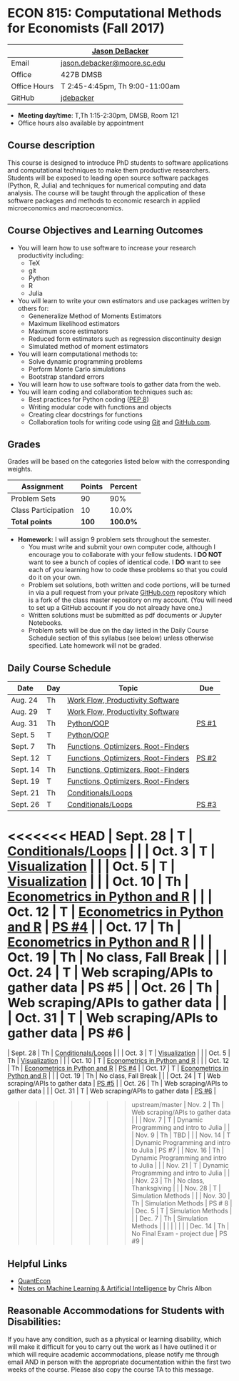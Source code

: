 # ECON 815: Computational Methods for Economists (Fall 2017) #

|  | [Jason DeBacker](http://jasondebacker.com) |
|--------------|--------------------------------------------------------------|
| Email | [jason.debacker@moore.sc.edu](mailto:jason.debacker@moore.sc.edu) |
| Office | 427B DMSB |
| Office Hours | T 2:45-4:45pm, Th 9:00-11:00am |
| GitHub | [jdebacker](https://github.com/jdebacker) |

* **Meeting day/time**: T,Th 1:15-2:30pm, DMSB, Room 121
* Office hours also available by appointment


## Course description ##

This course is designed to introduce PhD students to software applications and computational techniques to make them productive researchers. Students will be exposed to leading open source software packages (Python, R, Julia) and techniques for numerical computing and data analysis. The course will be taught through the application of these software packages and methods to economic research in applied microeconomics and macroeconomics.


## Course Objectives and Learning Outcomes ##

* You will learn how to use software to increase your research productivity including:
	* TeX
	* git
	* Python
	* R
	* Julia
* You will learn to write your own estimators and use packages written by others for:
	* Geneneralize Method of Moments Estimators
	* Maximum likelihood estimators
	* Maximum score estimators
	* Reduced form estimators such as regression discontinuity design
	* Simulated method of moment estimators
* You will learn computational methods to:
	* Solve dynamic programming problems
	* Perform Monte Carlo simulations
	* Bootstrap standard errors
* You will learn how to use software tools to gather data from the web.
* You will learn coding and collaboration techniques such as:
	* Best practices for Python coding ([PEP 8](https://www.python.org/dev/peps/pep-0008/))
	* Writing modular code with functions and objects
	* Creating clear docstrings for functions
	* Collaboration tools for writing code using [Git](https://git-scm.com/) and [GitHub.com](https://github.com/).


## Grades ##

Grades will be based on the categories listed below with the corresponding weights.

Assignment                   | Points |   Percent  |
-----------------------------|--------|------------|
Problem Sets                 |   90   |    90%   |
Class Participation                |   10   |    10.0%   |
**Total points**             | **100** | **100.0%** |

* **Homework:** I will assign 9 problem sets throughout the semester.
	* You must write and submit your own computer code, although I encourage you to collaborate with your fellow students. I **DO NOT** want to see a bunch of copies of identical code. I **DO** want to see each of you learning how to code these problems so that you could do it on your own.
	* Problem set solutions, both written and code portions, will be turned in via a pull request from your private [GitHub.com](https://git-scm.com/) repository which is a fork of the class master repository on my account. (You will need to set up a GitHub account if you do not already have one.)
	* Written solutions must be submitted as pdf documents or Jupyter Notebooks.
	* Problem sets will be due on the day listed in the Daily Course Schedule section of this syllabus (see below) unless otherwise specified. Late homework will not be graded.



## Daily Course Schedule ##

| Date     | Day | Topic                                  | Due    |
|----------|-----|----------------------------------------|--------|
| Aug. 24  | Th  | [Work Flow, Productivity Software](https://github.com/jdebacker/CompEcon_Fall17/tree/master/Productivity)       |        |
| Aug. 29  | T   | [Work Flow, Productivity Software](https://github.com/jdebacker/CompEcon_Fall17/tree/master/Productivity)         |        |
| Aug. 31  | Th  | [Python/OOP](https://github.com/jdebacker/CompEcon_Fall17/tree/master/Python)                             | [PS #1](https://github.com/jdebacker/CompEcon_Fall17/blob/master/Productivity/PS1.pdf)  |
| Sept. 5  | T   | [Python/OOP](https://github.com/jdebacker/CompEcon_Fall17/tree/master/Python)                             |        |
| Sept. 7  | Th  | [Functions, Optimizers, Root-Finders](https://github.com/jdebacker/CompEcon_Fall17/tree/master/Functions)    |        |
| Sept. 12 | T   | [Functions, Optimizers, Root-Finders](https://github.com/jdebacker/CompEcon_Fall17/tree/master/Functions)     | [PS #2](https://github.com/jdebacker/CompEcon_Fall17/blob/master/Python/PS2.pdf)  |
| Sept. 14 | Th  | [Functions, Optimizers, Root-Finders](https://github.com/jdebacker/CompEcon_Fall17/tree/master/Functions)      |        |
| Sept. 19 | T   | [Functions, Optimizers, Root-Finders](https://github.com/jdebacker/CompEcon_Fall17/tree/master/Functions)      |        |
| Sept. 21 | Th  | [Conditionals/Loops](https://github.com/jdebacker/CompEcon_Fall17/tree/master/LoopConditional)                     |        |
| Sept. 26 | T   | [Conditionals/Loops](https://github.com/jdebacker/CompEcon_Fall17/tree/master/LoopConditional)                     | [PS #3](https://github.com/jdebacker/CompEcon_Fall17/blob/master/Functions/PS3.pdf)  |
<<<<<<< HEAD
| Sept. 28 | T   | [Conditionals/Loops](https://github.com/jdebacker/CompEcon_Fall17/tree/master/LoopConditional)                     | |
| Oct. 3   | T   | [Visualization](https://github.com/jdebacker/CompEcon_Fall17/tree/master/Visualization)                          |   |
| Oct. 5   | T   | [Visualization](https://github.com/jdebacker/CompEcon_Fall17/tree/master/Visualization)                          |   |
| Oct. 10   | Th  | [Econometrics in Python and R](https://github.com/jdebacker/CompEcon_Fall17/tree/master/R)           |        |
| Oct. 12  | T   | [Econometrics in Python and R](https://github.com/jdebacker/CompEcon_Fall17/tree/master/R)           | [PS #4](https://github.com/jdebacker/CompEcon_Fall17/blob/master/LoopConditional/PS4.pdf)  |
| Oct. 17  | Th  | [Econometrics in Python and R](https://github.com/jdebacker/CompEcon_Fall17/tree/master/R)           |        |
| Oct. 19  | Th  | No class, Fall Break                   |        |
| Oct. 24  | T   | Web scraping/APIs to gather data       | PS #5       |
| Oct. 26  | Th  | Web scraping/APIs to gather data       |   |
| Oct. 31  | T   | Web scraping/APIs to gather data       | PS #6     |
=======
| Sept. 28 | Th   | [Conditionals/Loops](https://github.com/jdebacker/CompEcon_Fall17/tree/master/LoopConditional)                     | |
| Oct. 3   | T   | [Visualization](https://github.com/jdebacker/CompEcon_Fall17/tree/master/Visualization)                          |   |
| Oct. 5   | Th   | [Visualization](https://github.com/jdebacker/CompEcon_Fall17/tree/master/Visualization)                          |   |
| Oct. 10   | T  | [Econometrics in Python and R](https://github.com/jdebacker/CompEcon_Fall17/tree/master/R)           |        |
| Oct. 12  | Th   | [Econometrics in Python and R](https://github.com/jdebacker/CompEcon_Fall17/tree/master/R)           | [PS #4](https://github.com/jdebacker/CompEcon_Fall17/blob/master/LoopConditional/PS4.pdf)  |
| Oct. 17  | T  | [Econometrics in Python and R](https://github.com/jdebacker/CompEcon_Fall17/tree/master/R)           |        |
| Oct. 19  | Th  | No class, Fall Break                   |        |
| Oct. 24  | T   | Web scraping/APIs to gather data       | [PS #5](https://github.com/jdebacker/CompEcon_Fall17/blob/master/Visualization/PS5.pdf)       |
| Oct. 26  | Th  | Web scraping/APIs to gather data       |   |
| Oct. 31  | T   | Web scraping/APIs to gather data       | [PS #6](https://github.com/jdebacker/CompEcon_Fall17/blob/master/R/PS6.pdf)     |
>>>>>>> upstream/master
| Nov. 2   | Th  | Web scraping/APIs to gather data       |        |
| Nov. 7   | T   | Dynamic Programming and intro to Julia |        |
| Nov. 9   | Th  | TBD                                    |        |
| Nov. 14  | T   | Dynamic Programming and intro to Julia | PS #7  |
| Nov. 16  | Th  | Dynamic Programming and intro to Julia |        |
| Nov. 21  | T   | Dynamic Programming and intro to Julia |        |
| Nov. 23  | Th  | No class, Thanksgiving                 |        |
| Nov. 28  | T   | Simulation Methods                     |        |
| Nov. 30  | Th  | Simulation Methods                     | PS # 8 |
| Dec. 5   | T   | Simulation Methods                     |        |
| Dec. 7   | Th  | Simulation Methods                     |        |
|          |     |                                        |        |
| Dec. 14  | Th  | No Final Exam - project due            | PS #9  |


## Helpful Links ##

* [QuantEcon](https://quantecon.org)
* [Notes on Machine Learning & Artificial Intelligence](https://chrisalbon.com) by Chris Albon


## Reasonable Accommodations for Students with Disabilities: ##

If you have any condition, such as a physical or learning disability, which will make it difficult for you to carry out the work as I have outlined it or which will require academic accommodations, please notify me through email AND in person with the appropriate documentation within the first two weeks of the course. Please also copy the course TA to this message.
